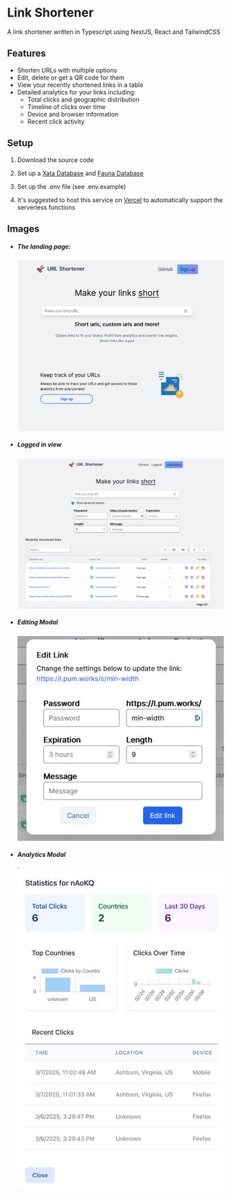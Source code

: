 # Link Shortener

A link shortener written in Typescript using NextJS, React and TailwindCSS

## Features

- Shorten URLs with multiple options
- Edit, delete or get a QR code for them
- View your recently shortened links in a table
- Detailed analytics for your links including:
  - Total clicks and geographic distribution
  - Timeline of clicks over time
  - Device and browser information
  - Recent click activity

## Setup

1. Download the source code

2. Set up a [Xata Database](https://xata.io/) and [Fauna Database](https://fauna.com/)

3. Set up the .env file (see .env.example)

4. It's suggested to host this service on [Vercel](https://vercel.com/) to automatically support the serverless functions

## Images

- ##### The landing page:

    ![landing page](./img/Landingpage.png)

- ##### Logged in view

    ![logged in view](./img/loggedIn.png)

- ##### Editing Modal

    ![editing modal](./img/editingModal.png)

- ##### Analytics Modal

    ![analytics modal](./img/analyticsModal.png)
